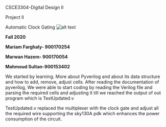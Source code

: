 
CSCE3304-Digital Design II

Project II

Automatic Clock Gating 
![alt text](https://imgur.com/a/Mctu21I)

**Fall 2020**

**Mariam Farghaly- 900170254**

**Marwan Hazem- 900170054**

**Mahmoud Sultan-900153402**

We started by learning. More about Pyverilog and about its data structure and how to add, remove, adjust cells. After reading the documentation of pyverilog, We were able to start coding by reading the Verilog file and parsing the required cells and adjusting it till we reached the output of out program which is TestUpdated.v

TestUpdated.v replaced the multiplexer with the clock gate and adjust all the required wire supporting the sky130A pdk which enhances the power consumption of the circuit.
